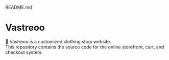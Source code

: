 README.md
# Vastreoo

🧵 Vastreoo is a customized clothing shop website.  
This repository contains the source code for the online storefront, cart, and checkout system.
